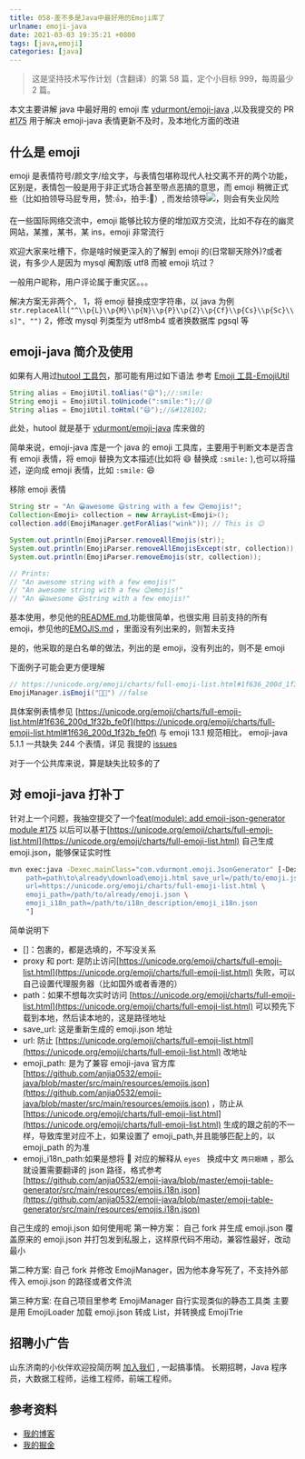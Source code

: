 ```yaml
---
title: 058-差不多是Java中最好用的Emoji库了
urlname: emoji-java
date: 2021-03-03 19:35:21 +0800
tags: [java,emoji]
categories: [java]
---
```


> 这是坚持技术写作计划（含翻译）的第 58 篇，定个小目标 999，每周最少 2 篇。

本文主要讲解 java 中最好用的 emoji 库 [vdurmont/emoji-java](https://github.com/vdurmont/emoji-java) ,以及我提交的 PR[ #175](https://github.com/vdurmont/emoji-java/pull/175) 用于解决 emoji-java 表情更新不及时，及本地化方面的改进

<!-- more -->

## 什么是 emoji

emoji 是表情符号/颜文字/绘文字，与表情包堪称现代人社交离不开的两个功能，区别是，表情包一般是用于非正式场合甚至带点恶搞的意思，而 emoji 稍微正式些（比如拍领导马屁专用，赞:👍，拍手:👏）,
而发给领导![](https://cdn.nlark.com/yuque/0/2021/jpeg/226273/1614756451123-08486131-0e0b-4673-8281-0a994e0f8fc2.jpeg#align=left&display=inline&height=240&margin=%5Bobject%20Object%5D&originHeight=240&originWidth=437&size=0&status=done&style=none&width=437)，则会有失业风险

在一些国际网络交流中，emoji 能够比较方便的增加双方交流，比如不存在的幽灵网站，某推，某书，某 ins，emoji 非常流行

欢迎大家来吐槽下，你是啥时候更深入的了解到 emoji 的(日常聊天除外)?或者说，有多少人是因为 mysql 阉割版 utf8 而被 emoji 坑过？

一般用户昵称，用户评论属于重灾区。。。

解决方案无非两个，
1，将 emoji 替换成空字符串，以 java 为例`str.replaceAll("^\\p{L}\\p{M}\\p{N}\\p{P}\\p{Z}\\p{Cf}\\p{Cs}\\p{Sc}\\s]", "")`
2，修改 mysql 列类型为 utf8mb4 或者换数据库 pgsql 等

## emoji-java 简介及使用

如果有人用过[hutool 工具包](https://www.hutool.cn/docs/#)，那可能有用过如下语法 参考 [Emoji 工具-EmojiUtil](https://www.hutool.cn/docs/#/extra/emoji/Emoji%E5%B7%A5%E5%85%B7-EmojiUtil)

```java
String alias = EmojiUtil.toAlias("😄");//:smile:
String emoji = EmojiUtil.toUnicode(":smile:");//😄
String alias = EmojiUtil.toHtml("😄");//&#128102;
```

此处，hutool 就是基于 [vdurmont/emoji-java](https://github.com/vdurmont/emoji-java) 库来做的

简单来说，emoji-java 库是一个 java 的 emoji 工具库，主要用于判断文本是否含有 emoji 表情，将 emoji 替换为文本描述(比如将 😄 替换成 `:smile:` ),也可以将描述，逆向成 emoji 表情，比如 `:smile:` 😄

移除 emoji 表情

```java
String str = "An 😀awesome 😃string with a few 😉emojis!";
Collection<Emoji> collection = new ArrayList<Emoji>();
collection.add(EmojiManager.getForAlias("wink")); // This is 😉

System.out.println(EmojiParser.removeAllEmojis(str));
System.out.println(EmojiParser.removeAllEmojisExcept(str, collection));
System.out.println(EmojiParser.removeEmojis(str, collection));

// Prints:
// "An awesome string with a few emojis!"
// "An awesome string with a few 😉emojis!"
// "An 😀awesome 😃string with a few emojis!"
```

基本使用，参见他的[README.md](https://github.com/vdurmont/emoji-java/blob/master/README.md),功能很简单，也很实用
目前支持的所有 emoji，参见他的[EMOJIS.md](https://github.com/vdurmont/emoji-java/blob/master/EMOJIS.md) ，里面没有列出来的，则暂未支持

是的，他采取的是白名单的做法，列出的是 emoji，没有列出的，则不是 emoji

下面例子可能会更方便理解

```java
// https://unicode.org/emoji/charts/full-emoji-list.html#1f636_200d_1f32b_fe0f
EmojiManager.isEmoji("😶‍🌫️") //false
```

具体案例表情参见 [https://unicode.org/emoji/charts/full-emoji-list.html#1f636_200d_1f32b_fe0f](https://unicode.org/emoji/charts/full-emoji-list.html#1f636_200d_1f32b_fe0f)
与 emoji 13.1 规范相比， emoji-java 5.1.1 一共缺失 244 个表情，详见 我提的 [issues](https://github.com/vdurmont/emoji-java/issues/169)

对于一个公共库来说，算是缺失比较多的了

## 对 emoji-java 打补丁

针对上一个问题，我抽空提交了一个[feat(module): add emoji-json-generator module #175](https://github.com/vdurmont/emoji-java/pull/175)
以后可以基于[https://unicode.org/emoji/charts/full-emoji-list.html](https://unicode.org/emoji/charts/full-emoji-list.html) 自己生成 emoji.json，能够保证实时性

```bash
mvn exec:java -Dexec.mainClass="com.vdurmont.emoji.JsonGenerator" [-Dexec.args="proxy=1270.0.1 port=1080 \
    path=path\to\already\download\emoji.html save_url=/path/to/emoji.json \
    url=https://unicode.org/emoji/charts/full-emoji-list.html \
    emoji_path=/path/to/already/emoji.json \
    emoji_i18n_path=/path/to/i18n_description/emoji_i18n.json
    "]
```

简单说明下

- []：包裹的，都是选填的，不写没关系
- proxy 和 port: 是防止访问[https://unicode.org/emoji/charts/full-emoji-list.html](https://unicode.org/emoji/charts/full-emoji-list.html) 失败，可以自己设置代理服务器（比如国外或者香港的）
- path：如果不想每次实时访问 [https://unicode.org/emoji/charts/full-emoji-list.html](https://unicode.org/emoji/charts/full-emoji-list.html) 可以预先下载到本地，然后读本地的，这是路径地址
- save_url: 这是重新生成的 emoji.json 地址
- url: 防止 [https://unicode.org/emoji/charts/full-emoji-list.html](https://unicode.org/emoji/charts/full-emoji-list.html) 改地址
- emoji_path: 是为了兼容 emoji-java 官方库 [https://github.com/anjia0532/emoji-java/blob/master/src/main/resources/emojis.json](https://github.com/anjia0532/emoji-java/blob/master/src/main/resources/emojis.json) ，防止从 [https://unicode.org/emoji/charts/full-emoji-list.html](https://unicode.org/emoji/charts/full-emoji-list.html) 生成的跟之前的不一样，导致库里对应不上，如果设置了 emoji_path,并且能够匹配上的，以 emoji_path 的为准
- emoji_i18n_path:如果是想将 👀 对应的解释从 `eyes`   换成中文 `两只眼睛` ，那么就设置需要翻译的 json 路径，格式参考 [https://github.com/anjia0532/emoji-java/blob/master/emoji-table-generator/src/main/resources/emojis.i18n.json](https://github.com/anjia0532/emoji-java/blob/master/emoji-table-generator/src/main/resources/emojis.i18n.json)

自己生成的 emoji.json 如何使用呢
第一种方案：
自己 fork 并生成 emoji.json 覆盖原来的 emoji.json 并打包发到私服上，这样原代码不用动，兼容性最好，改动最小

第二种方案:
自己 fork 并修改 EmojiManager，因为他本身写死了，不支持外部传入 emoji.json 的路径或者文件流

第三种方案:
在自己项目里参考 EmojiManager 自行实现类似的静态工具类 主要是用 EmojiLoader 加载 emoji.json 转成 List<Emoji>，并转换成 EmojiTrie

## 招聘小广告

山东济南的小伙伴欢迎投简历啊 [加入我们](https://www.zhipin.com/job_detail/20db89ac1adece6d3nZ-2tu1E1Q~.html?ka=search_list_jname_2_blank&lid=ak5J7ypLUb7.search.2) , 一起搞事情。
长期招聘，Java 程序员，大数据工程师，运维工程师，前端工程师。

## 参考资料

- [我的博客](https://anjia0532.github.io/2021/03/03/emoji-java)
- [我的掘金](https://juejin.cn/post/6935373449686679589/)
